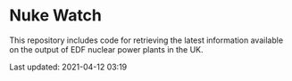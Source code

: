 # Nuke Watch

This repository includes code for retrieving the latest information available on the output of EDF nuclear power plants in the UK.

Last updated: 2021-04-12 03:19